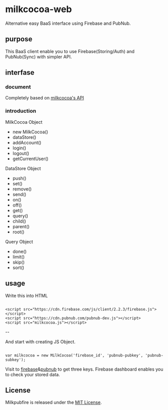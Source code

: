 # milkcocoa-web
Alternative easy BaaS interface using Firebase and PubNub.

## purpose
This BaaS client enable you to use Firebase(Storing/Auth) and PubNub(Sync) with simpler API.

## interfase

### document
Completely based on [milkcocoa's API](https://mlkcca.com/document/api-js.html)

### introduction

MilkCocoa Object
- new MilkCocoa()
- dataStore()
- addAccount()
- login()
- logout()
- getCurrentUser()

DataStore Object
- push()
- set()
- remove()
- send()
- on()
- off()
- get()
- query()
- child()
- parent()
- root()

Query Object
- done()
- limit()
- skip()
- sort()

## usage

Write this into HTML

```:html

<script src="https://cdn.firebase.com/js/client/2.2.3/firebase.js"></script>
<script src="https://cdn.pubnub.com/pubnub-dev.js"></script>
<script src="milkcocoa.js"></script>

```
--

And start with creating JS Object.

```:js

var milkcocoa = new MilkCocoa('firebase_id', 'pubnub-pubkey', 'pubnub-subkey');

```

Visit to [firebase](firebase.com)&[pubnub](pubnub.com) to get three keys.
Firebase dashboard enables you to check your stored data.

## License
Milkpubfire is released under the [MIT License](http://opensource.org/licenses/MIT).

